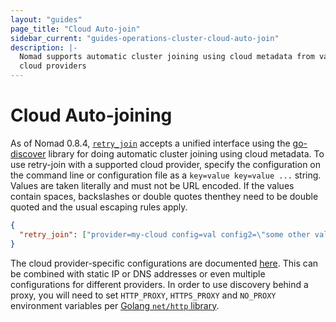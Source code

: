 ```yaml
---
layout: "guides"
page_title: "Cloud Auto-join"
sidebar_current: "guides-operations-cluster-cloud-auto-join"
description: |-
  Nomad supports automatic cluster joining using cloud metadata from various 
  cloud providers
---
```


# Cloud Auto-joining

As of Nomad 0.8.4,
[`retry_join`](/docs/configuration/server_join.html#retry_join) accepts a
unified interface using the
[go-discover](https://github.com/hashicorp/go-discover) library for doing
automatic cluster joining using cloud metadata. To use retry-join with a
supported cloud provider, specify the configuration on the command line or
configuration file as a `key=value key=value ...` string. Values are taken 
literally and must not be URL encoded. If the values contain spaces, backslashes 
or double quotes thenthey need to be double quoted and the usual escaping rules 
apply.

```json
{
  "retry_join": ["provider=my-cloud config=val config2=\"some other val\" ..."]
}
```

The cloud provider-specific configurations are documented [here](/docs/configuration/server_join.html#cloud-auto-join). 
This can be combined with static IP or DNS addresses or even multiple configurations
for different providers. In order to use discovery behind a proxy, you will need to set
`HTTP_PROXY`, `HTTPS_PROXY` and `NO_PROXY` environment variables per
[Golang `net/http` library](https://golang.org/pkg/net/http/#ProxyFromEnvironment).





